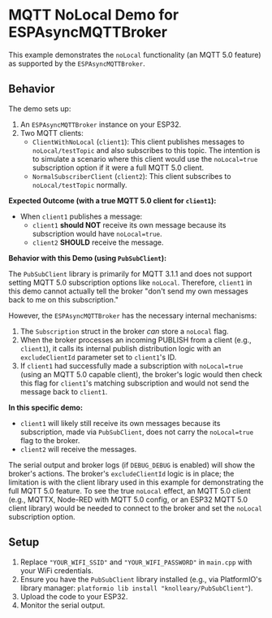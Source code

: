 # MQTT NoLocal Demo for ESPAsyncMQTTBroker

This example demonstrates the `noLocal` functionality (an MQTT 5.0 feature) as supported by the `ESPAsyncMQTTBroker`.

## Behavior

The demo sets up:
1.  An `ESPAsyncMQTTBroker` instance on your ESP32.
2.  Two MQTT clients:
    *   `ClientWithNoLocal` (`client1`): This client publishes messages to `noLocal/testTopic` and also subscribes to this topic. The intention is to simulate a scenario where this client would use the `noLocal=true` subscription option if it were a full MQTT 5.0 client.
    *   `NormalSubscriberClient` (`client2`): This client subscribes to `noLocal/testTopic` normally.

**Expected Outcome (with a true MQTT 5.0 client for `client1`):**

*   When `client1` publishes a message:
    *   `client1` **should NOT** receive its own message because its subscription would have `noLocal=true`.
    *   `client2` **SHOULD** receive the message.

**Behavior with this Demo (using `PubSubClient`):**

The `PubSubClient` library is primarily for MQTT 3.1.1 and does not support setting MQTT 5.0 subscription options like `noLocal`. Therefore, `client1` in this demo cannot actually tell the broker "don't send my own messages back to me on this subscription."

However, the `ESPAsyncMQTTBroker` has the necessary internal mechanisms:
1.  The `Subscription` struct in the broker *can* store a `noLocal` flag.
2.  When the broker processes an incoming PUBLISH from a client (e.g., `client1`), it calls its internal publish distribution logic with an `excludeClientId` parameter set to `client1`'s ID.
3.  If `client1` had successfully made a subscription with `noLocal=true` (using an MQTT 5.0 capable client), the broker's logic would then check this flag for `client1`'s matching subscription and would not send the message back to `client1`.

**In this specific demo:**
*   `client1` will likely still receive its own messages because its subscription, made via `PubSubClient`, does not carry the `noLocal=true` flag to the broker.
*   `client2` will receive the messages.

The serial output and broker logs (if `DEBUG_DEBUG` is enabled) will show the broker's actions. The broker's `excludeClientId` logic is in place; the limitation is with the client library used in this example for demonstrating the full MQTT 5.0 feature. To see the true `noLocal` effect, an MQTT 5.0 client (e.g., MQTTX, Node-RED with MQTT 5.0 config, or an ESP32 MQTT 5.0 client library) would be needed to connect to the broker and set the `noLocal` subscription option.

## Setup

1.  Replace `"YOUR_WIFI_SSID"` and `"YOUR_WIFI_PASSWORD"` in `main.cpp` with your WiFi credentials.
2.  Ensure you have the `PubSubClient` library installed (e.g., via PlatformIO's library manager: `platformio lib install "knolleary/PubSubClient"`).
3.  Upload the code to your ESP32.
4.  Monitor the serial output.

